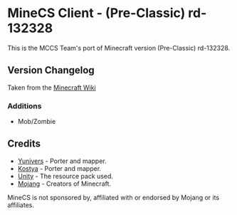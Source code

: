 # MineCS Client - (Pre-Classic) rd-132328

This is the MCCS Team's port of Minecraft version (Pre-Classic) rd-132328.

## Version Changelog

Taken from the [Minecraft Wiki](https://minecraft.wiki/w/Java_Edition_pre-Classic_rd-132328)

### Additions

+ Mob/Zombie

## Credits

- [Yunivers](https://www.github.com/aityunivers) - Porter and mapper.
- [Kostya](https://www.github.com/1987kostya) - Porter and mapper.
- [Unity](https://github.com/Unity-Resource-Pack/Unity) - The resource pack used.
- [Mojang](https://www.minecraft.net/) - Creators of Minecraft.

MineCS is not sponsored by, affiliated with or endorsed by Mojang or its affiliates.
